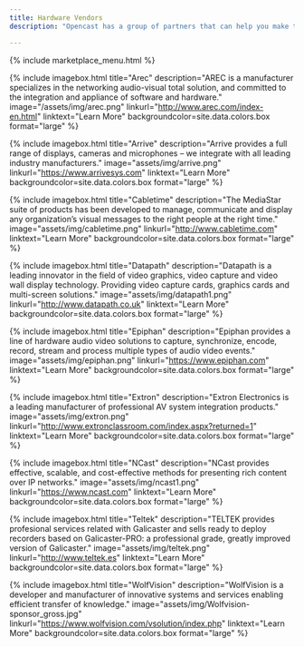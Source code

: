 ```yaml
---
title: Hardware Vendors
description: "Opencast has a group of partners that can help you make the most informed decisions when designing and deploying your custom video capture solution. We strive to build a healthy ecosystem of consultants and technology providers all of which have been vetted by the community and validated by its users."

---
```

{% include marketplace_menu.html %}


{% include imagebox.html
title="Arec"
description="AREC is a manufacturer specializes in the networking audio-visual total solution, and committed to the integration and appliance of software and hardware."
image="/assets/img/arec.png"
linkurl="http://www.arec.com/index-en.html"
linktext="Learn More"
backgroundcolor=site.data.colors.box
format="large"
%}

{% include imagebox.html
title="Arrive"
description="Arrive provides a full range of displays, cameras and microphones – we integrate with all leading industry manufacturers."
image="assets/img/arrive.png"
linkurl="https://www.arrivesys.com"
linktext="Learn More"
backgroundcolor=site.data.colors.box
format="large"
%}

{% include imagebox.html
title="Cabletime"
description="The MediaStar suite of products has been developed to manage, communicate and display any organization’s visual messages to the right people at the right time."
image="assets/img/cabletime.png"
linkurl="http://www.cabletime.com"
linktext="Learn More"
backgroundcolor=site.data.colors.box
format="large"
%}

{% include imagebox.html
title="Datapath"
description="Datapath is a leading innovator in the field of video graphics, video capture and video wall display technology. Providing video capture cards, graphics cards and multi-screen solutions."
image="assets/img/datapath1.png"
linkurl="http://www.datapath.co.uk"
linktext="Learn More"
backgroundcolor=site.data.colors.box
format="large"
%}

{% include imagebox.html
title="Epiphan"
description="Epiphan provides a line of hardware audio video solutions to capture, synchronize, encode, record, stream and process multiple types of audio video events."
image="assets/img/epiphan.png"
linkurl="https://www.epiphan.com"
linktext="Learn More"
backgroundcolor=site.data.colors.box
format="large"
%}

{% include imagebox.html
title="Extron"
description="Extron Electronics is a leading manufacturer of professional AV system integration products."
image="assets/img/extron.png"
linkurl="http://www.extronclassroom.com/index.aspx?returned=1"
linktext="Learn More"
backgroundcolor=site.data.colors.box
format="large"
%}

{% include imagebox.html
title="NCast"
description="NCast provides effective, scalable, and cost-effective methods for presenting rich content over IP networks."
image="assets/img/ncast1.png"
linkurl="https://www.ncast.com"
linktext="Learn More"
backgroundcolor=site.data.colors.box
format="large"
%}

{% include imagebox.html
title="Teltek"
description="TELTEK provides profesional services related with Galicaster and sells ready to deploy recorders based on Galicaster-PRO: a professional grade, greatly improved version of Galicaster."
image="assets/img/teltek.png"
linkurl="http://www.teltek.es"
linktext="Learn More"
backgroundcolor=site.data.colors.box
format="large"
%}

{% include imagebox.html
title="WolfVision"
description="WolfVision is a developer and manufacturer of innovative systems and services enabling efficient transfer of knowledge."
image="assets/img/Wolfvision-sponsor_gross.jpg"
linkurl="https://www.wolfvision.com/vsolution/index.php"
linktext="Learn More"
backgroundcolor=site.data.colors.box
format="large"
%}


